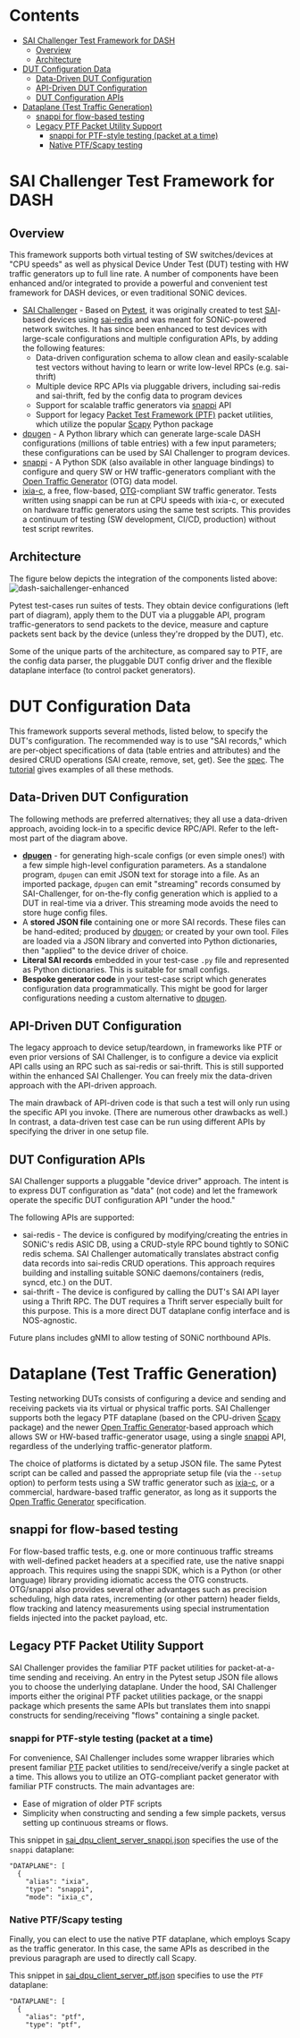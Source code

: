 <h1>Contents</h1>

- [SAI Challenger Test Framework for DASH](#sai-challenger-test-framework-for-dash)
  - [Overview](#overview)
  - [Architecture](#architecture)
- [DUT Configuration Data](#dut-configuration-data)
  - [Data-Driven DUT Configuration](#data-driven-dut-configuration)
  - [API-Driven DUT Configuration](#api-driven-dut-configuration)
  - [DUT Configuration APIs](#dut-configuration-apis)
- [Dataplane (Test Traffic Generation)](#dataplane-test-traffic-generation)
  - [snappi for flow-based testing](#snappi-for-flow-based-testing)
  - [Legacy PTF Packet Utility Support](#legacy-ptf-packet-utility-support)
    - [snappi for PTF-style testing (packet at a time)](#snappi-for-ptf-style-testing-packet-at-a-time)
    - [Native PTF/Scapy testing](#native-ptfscapy-testing)

# SAI Challenger Test Framework for DASH
## Overview
This framework supports both virtual testing of SW switches/devices at "CPU speeds" as well as physical Device Under Test (DUT) testing with HW traffic generators up to full line rate. A number of components have been enhanced and/or integrated to provide a powerful and convenient test framework for DASH devices, or even traditional SONiC devices.

* [SAI Challenger](https://github.com/opencomputeproject/SAI-Challenger) - Based on [Pytest](https://pytest.org/),  it was originally created to test [SAI](https://github.com/opencomputeproject/SAI)-based devices using [sai-redis](https://github.com/sonic-net/sonic-sairedis) and was meant for SONiC-powered network switches. It has since been enhanced to test devices with large-scale configurations and multiple configuration APIs, by adding the following features:
  *  Data-driven configuration schema to allow clean and easily-scalable test vectors without having to learn or write low-level RPCs (e.g. sai-thrift)
  *  Multiple device RPC APIs via pluggable drivers, including sai-redis and sai-thrift, fed by the config data to program devices
  *  Support for scalable traffic generators via [snappi](https://github.com/open-traffic-generator/snappi) API
  *  Support for legacy [Packet Test Framework (PTF)](https://github.com/p4lang/ptf) packet utilities, which utilize the popular [Scapy](https://scapy.net) Python package
* [dpugen](https://pypi.org/project/dpugen/) - A Python library which can generate large-scale DASH configurations (millions of table entries) with a few input parameters; these configurations can be used by SAI Challenger to program devices.
* [snappi](https://github.com/open-traffic-generator/snappi) - A Python SDK (also available in other language bindings) to configure and query SW or HW traffic-generators compliant with the [Open Traffic Generator](https://github.com/open-traffic-generator) (OTG) data model.
* [ixia-c](https://github.com/open-traffic-generator/ixia-c), a free, flow-based, [OTG](https://github.com/open-traffic-generator)-compliant SW traffic generator. Tests written using snappi can be run at CPU speeds with ixia-c, or executed on hardware traffic generators using the same test scripts. This provides a continuum of testing (SW development, CI/CD, production) without test script rewrites.

## Architecture
The figure below depicts the integration of the components listed above:
![dash-saichallenger-enhanced](../images/dash-saichallenger-enhanced.svg)

Pytest test-cases run suites of tests. They obtain device configurations (left part of diagram), apply them to the DUT via a pluggable API, program traffic-generators to send packets to the device, measure and capture packets sent back by the device (unless they're dropped by the DUT), etc.

Some of the unique parts of the architecture, as compared say to PTF, are the config data parser, the pluggable DUT config driver and the flexible dataplane interface (to control packet generators).
 
# DUT Configuration Data

This framework supports several methods, listed below, to specify the DUT's configuration. The recommended way is to use "SAI records," which are per-object specifications of data (table entries and attributes) and the desired CRUD operations (SAI create, remove, set, get). See the [spec](../test-cases/scale/saic/README-SAIC-DASH-config-spec.md). The [tutorial](../test-cases/scale/saic/tutorial/README.md) gives examples of all these methods.

## Data-Driven DUT Configuration
The following methods are preferred alternatives; they all use a data-driven approach, avoiding lock-in to a specific device RPC/API. Refer to the left-most part of the diagram above.

* **[dpugen](https://pypi.org/project/dpugen/)** - for generating high-scale configs (or even simple ones!) with a few simple high-level configuration parameters. As a standalone program, `dpugen` can emit JSON text for storage into a file. As an imported package, `dpugen` can emit "streaming" records consumed by SAI-Challenger, for on-the-fly config generation which is applied to a DUT in real-time via a driver. This streaming mode avoids the need to store huge config files.
* A **stored JSON file** containing one or more SAI records. These files can be hand-edited; produced by [dpugen](https://pypi.org/project/dpugen/); or created by your own tool. Files are loaded via a JSON library and converted into Python dictionaries, then "applied" to the device driver of choice.
* **Literal SAI records** embedded in your test-case `.py` file and represented as Python dictionaries. This is suitable for small configs.
* **Bespoke generator code** in your test-case script which generates configuration data programmatically. This might be good for larger configurations needing a custom alternative to [dpugen](https://pypi.org/project/dpugen/).
## API-Driven DUT Configuration
The legacy approach to device setup/teardown, in frameworks like PTF or even prior versions of SAI Challenger, is to configure a device via explicit API calls using an RPC such as sai-redis or sai-thrift. This is still supported within the enhanced SAI Challenger. You can freely mix the data-driven approach with the API-driven approach.

The main drawback of API-driven code is that such a test will only run using the specific API you invoke. (There are numerous other drawbacks as well.) In contrast, a data-driven test case can be run using different APIs by specifying the driver in one setup file.
## DUT Configuration APIs
SAI Challenger supports a pluggable "device driver" approach. The intent is to express DUT configuration as "data" (not code) and let the framework operate the specific DUT configuration API "under the hood."

The following APIs are supported:
* sai-redis - The device is configured by modifying/creating the entries in SONiC's redis ASIC DB, using a CRUD-style RPC bound tightly to SONiC redis schema. SAI Challenger automatically translates abstract config data records into sai-redis CRUD operations. This approach requires building and installing suitable SONiC daemons/containers (redis, syncd, etc.) on the DUT.
* sai-thrift - The device is configured by calling the DUT's SAI API layer using a Thrift RPC. The DUT requires a Thrift server especially built for this purpose. This is a more direct DUT dataplane config interface and is NOS-agnostic.

Future plans includes gNMI to allow testing of SONiC northbound APIs.
# Dataplane (Test Traffic Generation)
Testing networking DUTs consists of configuring a device and sending and receiving packets via its virtual or physical traffic ports. 
SAI Challenger supports both the legacy PTF dataplane (based on the CPU-driven [Scapy](https://scapy.net) package) and the newer [Open Traffic Generator](https://github.com/open-traffic-generator)-based approach which allows SW or HW-based traffic-generator usage, using a single [snappi](https://github.com/open-traffic-generator/snappi) API, regardless of the underlying traffic-generator platform.

The choice of platforms is dictated by a setup JSON file. The same Pytest script can be called and passed the appropriate setup file (via the `--setup` option) to perform tests using a SW traffic generator such as [ixia-c](https://github.com/open-traffic-generator/ixia-c), or a commercial, hardware-based traffic generator, as long as it supports the [Open Traffic Generator](https://github.com/open-traffic-generator) specification.

## snappi for flow-based testing
For flow-based traffic tests, e.g. one or more continuous traffic streams with well-defined packet headers at a specified rate, use the native snappi approach. This requires using the snappi SDK, which is a Python (or other language) library providing idiomatic access the OTG constructs. OTG/snappi also provides several other advantages such as precision scheduling, high data rates, incrementing (or other pattern) header fields, flow tracking and latency measurements using special instrumentation fields injected into the packet payload, etc.
## Legacy PTF Packet Utility Support
SAI Challenger provides the familiar PTF packet utilities for packet-at-a-time sending and receiving. An entry in the Pytest setup JSON file allows you to choose the underlying dataplane. Under the hood, SAI Challenger imports either the original PTF packet utilities package, or the snappi package which presents the same APIs but translates them into snappi constructs for sending/receiving "flows" containing a single packet.

### snappi for PTF-style testing (packet at a time)
For convenience, SAI Challenger includes some wrapper libraries which present familiar [PTF](https://github.com/p4lang/ptf) packet utilities to send/receive/verify a single packet at a time. This allows you to utilize an OTG-compliant packet generator with familiar PTF constructs. The main advantages are:
- Ease of migration of older PTF scripts
- Simplicity when constructing and sending a few simple packets, versus setting up continuous streams or flows.

This snippet in [sai_dpu_client_server_snappi.json](../test-cases/scale/saic/sai_dpu_client_server_snappi.json) specifies the use of the `snappi` dataplane:
```
"DATAPLANE": [
  {
    "alias": "ixia",
    "type": "snappi",
    "mode": "ixia_c",
```
### Native PTF/Scapy testing
Finally, you can elect to use the native PTF dataplane, which employs Scapy as the traffic generator. In this case, the same APIs as  described in the previous paragraph are used to directly call Scapy.

This snippet in [sai_dpu_client_server_ptf.json](../test-cases/scale/saic/sai_dpu_client_server_ptf.json) specifies to use the `PTF` dataplane:
```
"DATAPLANE": [
  {
    "alias": "ptf",
    "type": "ptf",
```
